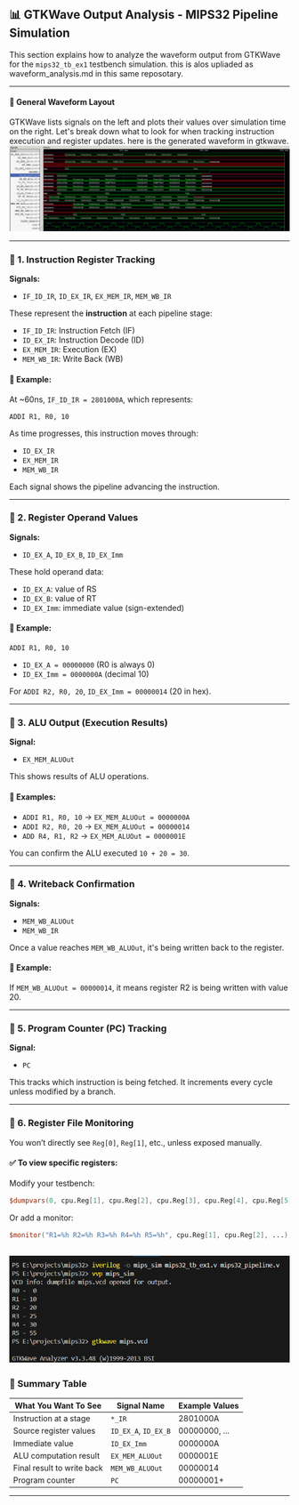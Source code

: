## 📊 GTKWave Output Analysis - MIPS32 Pipeline Simulation

This section explains how to analyze the waveform output from GTKWave for the `mips32_tb_ex1` testbench simulation. this is alos upliaded as waveform_analysis.md in this same reposotary.

---


#### 🧩 General Waveform Layout
GTKWave lists signals on the left and plots their values over simulation time on the right. Let's break down what to look for when tracking instruction execution and register updates. here is the generated waveform in gtkwave.
![waveform](https://github.com/spnirmal/MIPS-Pipeline/blob/main/.assets/waveform.png)

---

### 📌 1. Instruction Register Tracking

**Signals:**  
- `IF_ID_IR`, `ID_EX_IR`, `EX_MEM_IR`, `MEM_WB_IR`

These represent the **instruction** at each pipeline stage:
- `IF_ID_IR`: Instruction Fetch (IF)
- `ID_EX_IR`: Instruction Decode (ID)
- `EX_MEM_IR`: Execution (EX)
- `MEM_WB_IR`: Write Back (WB)

#### 🔎 Example:
At ~60ns, `IF_ID_IR = 2801000A`, which represents:
```assembly
ADDI R1, R0, 10
```
As time progresses, this instruction moves through:
- `ID_EX_IR`
- `EX_MEM_IR`
- `MEM_WB_IR`

Each signal shows the pipeline advancing the instruction.

---

### 📌 2. Register Operand Values

**Signals:**  
- `ID_EX_A`, `ID_EX_B`, `ID_EX_Imm`

These hold operand data:
- `ID_EX_A`: value of RS
- `ID_EX_B`: value of RT
- `ID_EX_Imm`: immediate value (sign-extended)

#### 🔎 Example:
```assembly
ADDI R1, R0, 10
```
- `ID_EX_A = 00000000` (R0 is always 0)
- `ID_EX_Imm = 0000000A` (decimal 10)

For `ADDI R2, R0, 20`, `ID_EX_Imm = 00000014` (20 in hex).

---

### 📌 3. ALU Output (Execution Results)

**Signal:**  
- `EX_MEM_ALUOut`

This shows results of ALU operations.

#### 🔎 Examples:
- `ADDI R1, R0, 10` → `EX_MEM_ALUOut = 0000000A`
- `ADDI R2, R0, 20` → `EX_MEM_ALUOut = 00000014`
- `ADD R4, R1, R2` → `EX_MEM_ALUOut = 0000001E`

You can confirm the ALU executed `10 + 20 = 30`.

---

### 📌 4. Writeback Confirmation

**Signals:**
- `MEM_WB_ALUOut`
- `MEM_WB_IR`

Once a value reaches `MEM_WB_ALUOut`, it's being written back to the register.

#### 🔎 Example:
If `MEM_WB_ALUOut = 00000014`, it means register R2 is being written with value 20.

---

### 📌 5. Program Counter (PC) Tracking

**Signal:**  
- `PC`

This tracks which instruction is being fetched. It increments every cycle unless modified by a branch.

---

### 📌 6. Register File Monitoring

You won’t directly see `Reg[0]`, `Reg[1]`, etc., unless exposed manually.

#### ✅ To view specific registers:
Modify your testbench:
```verilog
$dumpvars(0, cpu.Reg[1], cpu.Reg[2], cpu.Reg[3], cpu.Reg[4], cpu.Reg[5]);
```

Or add a monitor:
```verilog
$monitor("R1=%h R2=%h R3=%h R4=%h R5=%h", cpu.Reg[1], cpu.Reg[2], ...);
```
![vscode_output](https://github.com/spnirmal/MIPS-Pipeline/blob/main/.assets/output_vscode.png)
---

### 🧠 Summary Table

| What You Want To See        | Signal Name          | Example Values |
|-----------------------------|----------------------|----------------|
| Instruction at a stage      | `*_IR`               | 2801000A       |
| Source register values      | `ID_EX_A`, `ID_EX_B` | 00000000, ...  |
| Immediate value             | `ID_EX_Imm`          | 0000000A       |
| ALU computation result      | `EX_MEM_ALUOut`      | 0000001E       |
| Final result to write back  | `MEM_WB_ALUOut`      | 00000014       |
| Program counter             | `PC`                 | 00000001+      |

---
